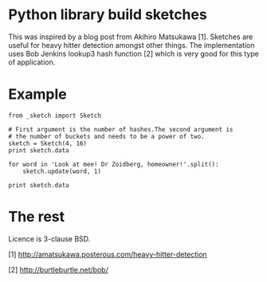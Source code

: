# Python library build sketches

This was inspired by a blog post from Akihiro Matsukawa [1]. Sketches are useful for heavy hitter detection amongst other things. The implementation uses Bob Jenkins lookup3 hash function [2] which is very good for this type of application.

# Example

    from _sketch import Sketch

    # First argument is the number of hashes.The second argument is
    # the number of buckets and needs to be a power of two.
    sketch = Sketch(4, 16)
    print sketch.data

    for word in 'Look at mee! Dr Zoidberg, homeowner!'.split():
        sketch.update(word, 1)

    print sketch.data

# The rest

Licence is 3-clause BSD. 

[1]
http://amatsukawa.posterous.com/heavy-hitter-detection

[2]
http://burtleburtle.net/bob/

